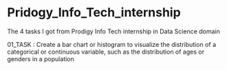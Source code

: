 # Pridogy_Info_Tech_internship
The 4 tasks I got from Prodigy Info Tech internship in Data Science domain

01_TASK : 
Create a bar chart or histogram to visualize the distribution of a categorical or continuous variable, such as the distribution of ages or genders in a population
